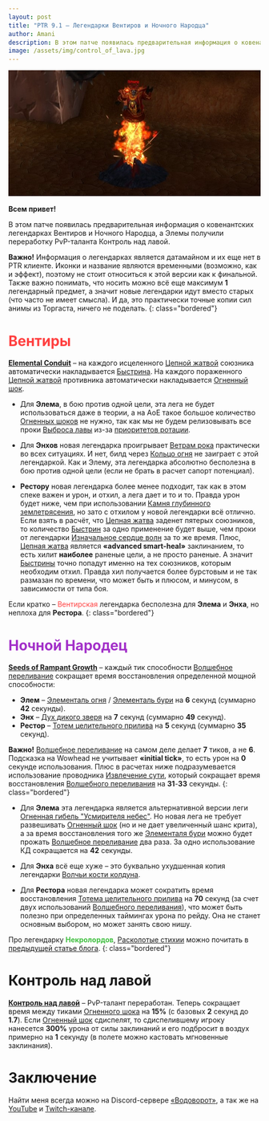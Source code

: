 ```yaml
---    
layout: post    
title: "PTR 9.1 – Легендарки Вентиров и Ночного Народца"    
author: Amani
description: В этом патче появилась предварительная информация о ковенантских легендарках Вентиров и Ночного Народца, а Элемы получили переработку PvP-таланта Контроль над лавой.
image: /assets/img/control_of_lava.jpg
---
```


<p align="center">
<img src="/assets/img/control_of_lava.jpg" > 
</p>

**Всем привет!**

В этом патче появилась предварительная информация о ковенантских легендарках Вентиров и Ночного Народца, а Элемы получили переработку PvP-таланта Контроль над лавой.

<!--more-->

**Важно!** Информация о легендарках является датамайном и их еще нет в PTR клиенте. Иконки и название являются временными (возможно, как и эффект), поэтому не стоит относиться к этой версии как к финальной. Также важно понимать, что носить можно всё еще максимум **1** легендарный предмет, а значит новые легендарки идут вместо старых (что часто не имеет смысла). И да, это практически точные копии сил анимы из Торгаста, ничего не поделать.
{: class="bordered"}

# <span style="color:#ff4040;font-size:1em;">Вентиры</span>

<a href="https://ptr.wowhead.com/spell=356250" target="blank" data-wh-icon-size="medium" >**Elemental Conduit**</a> – на каждого исцеленного [Цепной жатвой](https://ru.wowhead.com/spell=320674) союзника автоматически накладывается [Быстрина](https://ru.wowhead.com/spell=61295). На каждого пораженного [Цепной жатвой](https://ru.wowhead.com/spell=320674) противника автоматически накладывается [Огненный шок](https://ru.wowhead.com/spell=188389).

* Для **Элема**, в бою против одной цели, эта лега не будет использоваться даже в теории, а на АоЕ такое большое количество [Огненных шоков](https://ru.wowhead.com/spell=188389) не нужно, так как мы не будем релизовывать все проки [Выброса лавы](https://ru.wowhead.com/spell=51505) из-за [приоритетов ротации](https://stormkeeper.ru/ele/rotation.html).

* Для **Энхов** новая легендарка проигрывает [Ветрам рока](https://ru.wowhead.com/spell=335902) практически во всех ситуациях. И нет, билд через [Кольцо огня](https://ru.wowhead.com/spell=333974) не заиграет с этой легендаркой. Как и Элему, эта легендарка абсолютно бесполезна в бою против одной цели (если не брать в расчет сапорт потенциал).

* **Рестору** новая легендарка более менее подходит, так как в этом спеке важен и урон, и отхил, а лега дает и то и то. Правда урон будет ниже, чем при использовании [Камня глубинного землетрясения](https://ru.wowhead.com/spell=336739), но зато с отхилом у новой легендарки всё отлично. Если взять в расчёт, что [Цепная жатва](https://ru.wowhead.com/spell=320674) заденет пятерых союзников, то количество [Быстрин](https://ru.wowhead.com/spell=61295) за одно применение будет выше, чем проки от легендарки [Изначальное сердце волн](https://ru.wowhead.com/spell=335889/) за то же время. Плюс, [Цепная жатва](https://ru.wowhead.com/spell=320674) является **«advanced smart-heal»** заклинанием, то есть хилит **наиболее** раненые цели, а не просто раненые. А значит [Быстрины](https://ru.wowhead.com/spell=61295) точно попадут именно на тех союзников, которым необходим отхил. Правда хил получается более бурстовым и не так размазан по времени, что может быть и плюсом, и минусом, в зависимости от типа боя.

Если кратко – <span style="color:#ff4040;font-size:1em;">Вентирская</span> легендарка бесполезна для **Элема** и **Энха**, но неплоха для **Рестора**.
{: class="bordered"}

# <span style="color:#a330c9;font-size:1em;">Ночной Народец</span>

<a href="https://ptr.wowhead.com/spell=356218" target="blank" data-wh-icon-size="medium" >**Seeds of Rampant Growth**</a> – каждый тик способности [Волшебное переливание](https://ru.wowhead.com/spell=328923) сокращает время восстановления определенной мощной способности:
* **Элем** – [Элементаль огня](https://ru.wowhead.com/spell=198067/) / [Элементаль бури](https://ru.wowhead.com/spell=192249) на **6** секунд (суммарно **42** секунды).
* **Энх** – [Дух дикого зверя](https://ru.wowhead.com/spell=51533/) на **7** секунд (суммарно **49** секунд).
* **Рестор** – [Тотем целительного прилива](https://ru.wowhead.com/spell=108280/) на **5**  секунд (суммарно **35** секунд).

**Важно!** [Волшебное переливание](https://ru.wowhead.com/spell=328923) на самом деле делает **7** тиков, а не **6**. Подсказка на Wowhead не учитывает **«initial tick»**, то есть урон на **0** секунде использования. Плюс в расчетах ниже подразумевается использование проводника [Извлечение сути](https://ru.wowhead.com/spell=339183/), который сокращает время восстановления [Волшебного переливания](https://ru.wowhead.com/spell=328923) на **31**-**33** секунды.
{: class="bordered"}

* Для **Элема** эта легендарка является альтернативной версии леги [Огненная гибель "Усмирителя небес"](https://ru.wowhead.com/spell=336734/). Но новая лега не требует развешивать [Огненный шок](https://ru.wowhead.com/spell=188389) (но и не дает увеличенный шанс крита), а за время восстановления того же [Элементаля бури](https://ru.wowhead.com/spell=192249) можно будет прожать [Волшебное переливание](https://ru.wowhead.com/spell=328923) два раза. За одно использование КД сокращается на **42** секунды.

* Для **Энха** всё еще хуже – это буквально ухудшенная копия легендарки [Волчьи кости колдуна](https://ru.wowhead.com/spell=335897).

* Для **Рестора** новая легендарка может сократить время восстановления [Тотема целительного прилива](https://ru.wowhead.com/spell=108280/) на **70** секунд (за счет двух использований [Волшебного переливания](https://ru.wowhead.com/spell=328923)), что может быть полезно при определенных таймингах урона по рейду. Она не станет основным выбором, но может занять свою нишу.

Про легендарку <span style="color:#40bf40;font-size:1em;">**Некролордов**</span>, [Расколотые стихии](https://ptr.wowhead.com/spell=354647) можно почитать в [предыдущей статье блога](https://stormkeeper.ru/2021/05/05/ptr-pvp.html).
{: class="bordered"}

# Контроль над лавой

<a href="https://ptr.wowhead.com/spell=204393" target="blank" data-wh-icon-size="medium" >**Контроль над лавой**</a> – PvP-талант переработан. Теперь сокращает время между тиками [Огненного шока](https://ru.wowhead.com/spell=188389) на **15%** (с базовых **2** секунд до **1.7**). Если [Огненный шок](https://ru.wowhead.com/spell=188389) сдиспелят, то сдиспелившему игроку нанесется **300%** урона от силы заклинаний и его подбросит в воздух примерно на **1** секунду (в полете можно кастовать мгновенные заклинания).

# Заключение

Найти меня всегда можно на Discord-сервере [«Водоворот»](https://discord.gg/vodovorot), а так же на [YouTube](https://www.youtube.com/Amanizandalari) и [Twitch-канале](https://www.twitch.tv/amanizandalari).
